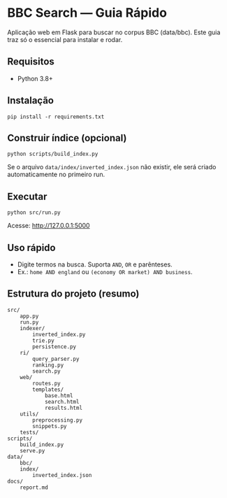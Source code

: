 # BBC Search — Guia Rápido

Aplicação web em Flask para buscar no corpus BBC (data/bbc). Este guia traz só o essencial para instalar e rodar.

## Requisitos

- Python 3.8+

## Instalação

```
pip install -r requirements.txt
```

## Construir índice (opcional)

```
python scripts/build_index.py
```

Se o arquivo `data/index/inverted_index.json` não existir, ele será criado automaticamente no primeiro run.

## Executar

```
python src/run.py
```

Acesse: http://127.0.0.1:5000

## Uso rápido

- Digite termos na busca. Suporta `AND`, `OR` e parênteses.
- Ex.: `home AND england` ou `(economy OR market) AND business`.

## Estrutura do projeto (resumo)

```
src/
	app.py
	run.py
	indexer/
		inverted_index.py
		trie.py
		persistence.py
	ri/
		query_parser.py
		ranking.py
		search.py
	web/
		routes.py
		templates/
			base.html
			search.html
			results.html
	utils/
		preprocessing.py
		snippets.py
	tests/
scripts/
	build_index.py
	serve.py
data/
	bbc/
	index/
		inverted_index.json
docs/
	report.md
```
